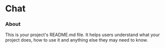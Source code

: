 Chat
====

### About

This is your project's README.md file. It helps users understand what your
project does, how to use it and anything else they may need to know.